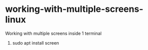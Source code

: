 # working-with-multiple-screens-linux
Working with multiple screens inside 1 terminal

1. sudo apt install screen
